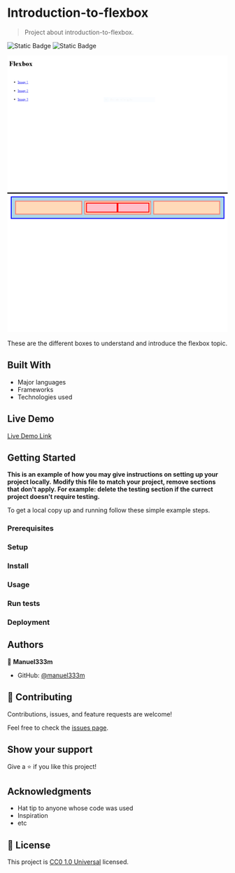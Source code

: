 # Introduction-to-flexbox

> Project about introduction-to-flexbox.


   ![Static Badge](https://img.shields.io/badge/html%205-E34F26?style=for-the-badge&logo=html5&logoColor=E34F26&logoSize=auto&labelColor=white) ![Static Badge](https://img.shields.io/badge/css%203-1572B6?style=for-the-badge&logo=css3&logoColor=1572B6&logoSize=auto&labelColor=white)  

![screenshot](./Captura.PNG)
![screenshot](./Captura.PNG3.PNG)

 These are the different boxes to understand and introduce the flexbox topic.

## Built With

- Major languages
- Frameworks
- Technologies used

## Live Demo

[Live Demo Link](https://manuel333m.github.io/introduction-to-flexbox/)

## Getting Started

**This is an example of how you may give instructions on setting up your project locally.**
**Modify this file to match your project, remove sections that don't apply. For example: delete the testing section if the currect project doesn't require testing.**

To get a local copy up and running follow these simple example steps.

### Prerequisites

### Setup

### Install

### Usage

### Run tests

### Deployment

## Authors

👤 **Manuel333m**

- GitHub: [@manuel333m](https://github.com/manuel333m)



## 🤝 Contributing

Contributions, issues, and feature requests are welcome!

Feel free to check the [issues page](https://github.com/manuel333m/introduction-to-flexbox/issues/).

## Show your support

Give a ⭐️ if you like this project!

## Acknowledgments

- Hat tip to anyone whose code was used
- Inspiration
- etc

## 📝 License

This project is [CC0 1.0 Universal](LICENSE) licensed.
